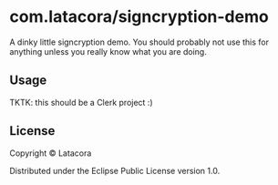 # com.latacora/signcryption-demo

A dinky little signcryption demo. You should probably not use this for anything
unless you really know what you are doing.

## Usage

TKTK: this should be a Clerk project :)

## License

Copyright © Latacora

Distributed under the Eclipse Public License version 1.0.
